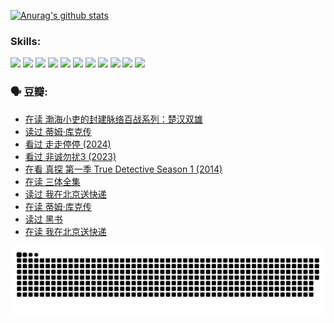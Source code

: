 
[![Anurag's github stats](https://github-readme-stats.vercel.app/api?username=w940853815)](https://github.com/anuraghazra/github-readme-stats)

### Skills:

<code><img height="32" src="https://cdn.jsdelivr.net/npm/simple-icons@v5/icons/python.svg"></code>
<code><img height="32" src="https://cdn.jsdelivr.net/npm/simple-icons@v5/icons/javascript.svg"></code>
<code><img height="32" src="https://cdn.jsdelivr.net/npm/simple-icons@v5/icons/django.svg"></code>
<code><img height="32" src="https://cdn.jsdelivr.net/npm/simple-icons@v5/icons/flask.svg"></code>
<code><img height="32" src="https://cdn.jsdelivr.net/npm/simple-icons@v5/icons/vuetify.svg"></code>
<code><img height="32" src="https://cdn.jsdelivr.net/npm/simple-icons@v5/icons/git.svg"></code>
<code><img height="32" src="https://cdn.jsdelivr.net/npm/simple-icons@v5/icons/docker.svg"></code>
<code><img height="32" src="https://cdn.jsdelivr.net/npm/simple-icons@v5/icons/postgresql.svg"></code>
<code><img height="32" src="https://cdn.jsdelivr.net/npm/simple-icons@v5/icons/elasticsearch.svg"></code>
<code><img height="32" src="https://cdn.jsdelivr.net/npm/simple-icons@v5/icons/macos.svg"></code>
<code><img height="32" src="https://cdn.jsdelivr.net/npm/simple-icons@v5/icons/linux.svg"></code>

### 🗣 豆瓣:

<!-- DOUBAN-ACTIVITIES:START -->
- [在读 渤海小吏的封建脉络百战系列：楚汉双雄](https://www.douban.com/people/136069238/status/4700950146/?_i=25992442)
- [读过 蒂姆·库克传](https://www.douban.com/people/136069238/status/4700949869/?_i=25992442)
- [看过 走走停停‎ (2024)](https://www.douban.com/people/136069238/status/4684430230/?_i=25992442)
- [看过 非诚勿扰3‎ (2023)](https://www.douban.com/people/136069238/status/4676324100/?_i=25992442)
- [在看 真探 第一季 True Detective Season 1‎ (2014)](https://www.douban.com/people/136069238/status/4673382852/?_i=25992442)
- [在读 三体全集](https://www.douban.com/people/136069238/status/4672842521/?_i=25992442)
- [读过 我在北京送快递](https://www.douban.com/people/136069238/status/4672842036/?_i=25992442)
- [在读 蒂姆·库克传](https://www.douban.com/people/136069238/status/4663517053/?_i=25992442)
- [读过 黑书](https://www.douban.com/people/136069238/status/4663516022/?_i=25992442)
- [在读 我在北京送快递](https://www.douban.com/people/136069238/status/4658098365/?_i=25992442)
<!-- DOUBAN-ACTIVITIES:END -->


![Snake animation](https://raw.githubusercontent.com/w940853815/w940853815/output/github-contribution-grid-snake.svg)

<!--
**w940853815/w940853815** is a ✨ _special_ ✨ repository because its `README.md` (this file) appears on your GitHub profile.

Here are some ideas to get you started:

- 🔭 I’m currently working on ...
- 🌱 I’m currently learning ...
- 👯 I’m looking to collaborate on ...
- 🤔 I’m looking for help with ...
- 💬 Ask me about ...
- 📫 How to reach me: ...
- 😄 Pronouns: ...
- ⚡ Fun fact: ...
-->

